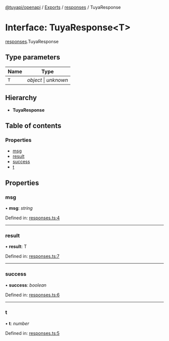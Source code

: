[@tuyapi/openapi](../README.md) / [Exports](../modules.md) / [responses](../modules/responses.md) / TuyaResponse

# Interface: TuyaResponse<T\>

[responses](../modules/responses.md).TuyaResponse

## Type parameters

Name | Type |
------ | ------ |
`T` | *object* \| *unknown* |

## Hierarchy

* **TuyaResponse**

## Table of contents

### Properties

- [msg](responses.tuyaresponse.md#msg)
- [result](responses.tuyaresponse.md#result)
- [success](responses.tuyaresponse.md#success)
- [t](responses.tuyaresponse.md#t)

## Properties

### msg

• **msg**: *string*

Defined in: [responses.ts:4](https://github.com/TuyaAPI/openapi/blob/87bcf4d/src/responses.ts#L4)

___

### result

• **result**: T

Defined in: [responses.ts:7](https://github.com/TuyaAPI/openapi/blob/87bcf4d/src/responses.ts#L7)

___

### success

• **success**: *boolean*

Defined in: [responses.ts:6](https://github.com/TuyaAPI/openapi/blob/87bcf4d/src/responses.ts#L6)

___

### t

• **t**: *number*

Defined in: [responses.ts:5](https://github.com/TuyaAPI/openapi/blob/87bcf4d/src/responses.ts#L5)
